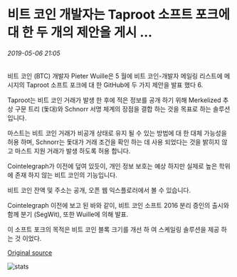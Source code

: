 # 비트 코인 개발자는 Taproot 소프트 포크에 대 한 두 개의 제안을 게시 ...

###### 2019-05-06 21:05

비트 코인 (BTC) 개발자 Pieter Wuille은 5 월에 비트 코인-개발자 메일링 리스트에 메시지의 Taproot 소프트 포크에 대 한 GitHub에 두 가지 제안을 발표 했다 6.

Taproot는 비트 코인 거래가 발생 한 후에 적은 정보를 공개 하기 위해 Merkelized 추상 구문 트리 (돛대)와 Schnorr 서명 체계의 장점을 결합 하는 것을 목표로 하는 솔루션입니다.

마스트는 비트 코인 거래가 비공개 상태로 유지 될 수 있는 방법에 대 한 대체 가능성을 허용 하며, Schnorr는 돛대가 거래 조건을 확인 하는 데 사용 되었다는 것을 밝히지 않고 마스트 지원 거래가 발생 하도록 허용 합니다.

Cointelegraph가 이전에 덮여 있듯이, 개인 정보 보호는 예상 하지만 실제로 높은 학위에 존재 하지 않는 비트 코인의 기능입니다.

비트 코인 잔액 및 주소는 공개, 오픈 웹 익스플로러에서 볼 수 있습니다.

Cointelegraph 이전에 보고 된 바와 같이, 비트 코인 소프트 2016 분리 증인의 출시와 함께 분기 (SegWit), 또한 Wuille에 의해 발표.

이 소프트 포크의 목적은 비트 코인 블록 크기를 개선 하 여 스케일링 솔루션을 제공 하는 것 이었다.

[Original source](https://cointelegraph.com/news/bitcoin-developer-publishes-two-proposals-for-a-taproot-soft-fork)

![stats](https://c.statcounter.com/11760860/0/a89fa40b/1/ "stats")